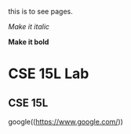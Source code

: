 this is to see pages.


_Make it italic_

__Make it bold__ 


# CSE 15L Lab

## CSE 15L 

google((https://www.google.com/))

